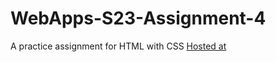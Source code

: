 # WebApps-S23-Assignment-4
A practice assignment for HTML with CSS
[Hosted at](https://github.com/44-563-Web-Apps-S23/44563-webapps-s23-assignment4-praveennarni/blob/main/play.html) 
